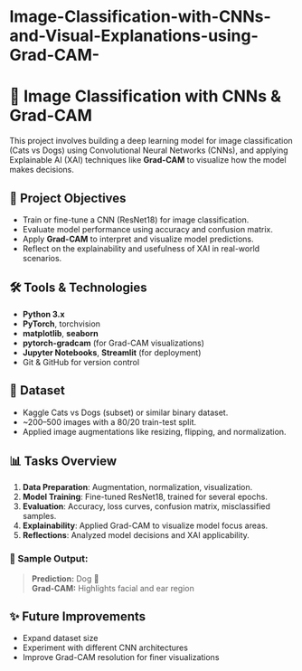 # Image-Classification-with-CNNs-and-Visual-Explanations-using-Grad-CAM-

# 🧠 Image Classification with CNNs & Grad-CAM

This project involves building a deep learning model for image classification (Cats vs Dogs) using Convolutional Neural Networks (CNNs), and applying Explainable AI (XAI) techniques like **Grad-CAM** to visualize how the model makes decisions.

## 🚀 Project Objectives
- Train or fine-tune a CNN (ResNet18) for image classification.
- Evaluate model performance using accuracy and confusion matrix.
- Apply **Grad-CAM** to interpret and visualize model predictions.
- Reflect on the explainability and usefulness of XAI in real-world scenarios.

## 🛠️ Tools & Technologies
- **Python 3.x**
- **PyTorch**, torchvision
- **matplotlib**, **seaborn**
- **pytorch-gradcam** (for Grad-CAM visualizations)
- **Jupyter Notebooks**, **Streamlit** (for deployment)
- Git & GitHub for version control

## 📁 Dataset
- Kaggle Cats vs Dogs (subset) or similar binary dataset.
- ~200–500 images with a 80/20 train-test split.
- Applied image augmentations like resizing, flipping, and normalization.

## 📊 Tasks Overview
1. **Data Preparation**: Augmentation, normalization, visualization.
2. **Model Training**: Fine-tuned ResNet18, trained for several epochs.
3. **Evaluation**: Accuracy, loss curves, confusion matrix, misclassified samples.
4. **Explainability**: Applied Grad-CAM to visualize model focus areas.
5. **Reflections**: Analyzed model decisions and XAI applicability.

### 📌 Sample Output:  
> **Prediction:** Dog 🐶  
> **Grad-CAM:** Highlights facial and ear region

## ✨ Future Improvements
- Expand dataset size
- Experiment with different CNN architectures
- Improve Grad-CAM resolution for finer visualizations
